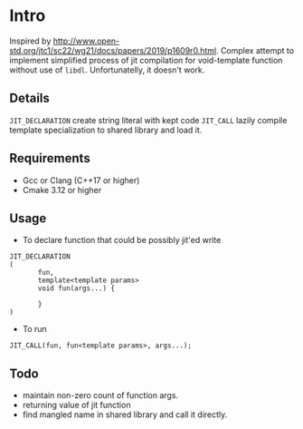 #  Intro

Inspired by http://www.open-std.org/jtc1/sc22/wg21/docs/papers/2019/p1609r0.html. 
Complex attempt to implement simplified process of jit compilation for void-template function without use of `libdl`. Unfortunatelly, it doesn't work.

## Details
```JIT_DECLARATION``` create string literal with kept code
```JIT_CALL``` lazily compile template specialization to shared library and load it.
## Requirements
* Gcc or Clang (C++17 or higher)
* Cmake 3.12 or higher

## Usage
 * To declare function that could be possibly jit'ed write
 ```
 JIT_DECLARATION
 (
 		fun,
 		template<template params>
 		void fun(args...) {
 
 		}
 )
 ```
 * To run
 ```
 JIT_CALL(fun, fun<template params>, args...);
 ```
 
## Todo
 * maintain non-zero count of function args.
 * returning value of jit function
 * find mangled name in shared library and call it directly.